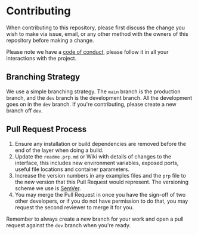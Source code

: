 # Contributing

When contributing to this repository, please first discuss the change you wish to make via issue,
email, or any other method with the owners of this repository before making a change.

Please note we have a [code of conduct](CODE_OF_CONDUCT.md), please follow it in all your interactions with the project.

## Branching Strategy

We use a simple branching strategy.
The `main` branch is the production branch, and the `dev` branch is the development branch.
All the development goes on in the `dev` branch.
If you're contributing, please create a new branch off `dev`.

## Pull Request Process

1. Ensure any installation or build dependencies are removed before the end of the layer when doing a
   build.
2. Update the `readme.prp.md` or Wiki with details of changes to the interface, this includes new environment
   variables, exposed ports, useful file locations and container parameters.
3. Increase the version numbers in any examples files and the `prp` file to the new version that this
   Pull Request would represent. The versioning scheme we use is [SemVer](http://semver.org/).
4. You may merge the Pull Request in once you have the sign-off of two other developers, or if you
   do not have permission to do that, you may request the second reviewer to merge it for you.

Remember to always create a new branch for your work and open a pull request against the `dev` branch when you're ready.

